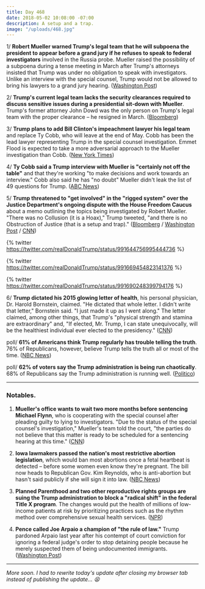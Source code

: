 ```yaml
---
title: Day 468
date: 2018-05-02 10:08:00 -07:00
description: A setup and a trap.
image: "/uploads/468.jpg"
---
```


1/ **Robert Mueller warned Trump's legal team that he will subpoena the president to appear before a grand jury if he refuses to speak to federal investigators** involved in the Russia probe. Mueller raised the possibility of a subpoena during a tense meeting in March after Trump's attorneys insisted that Trump was under no obligation to speak with investigators. Unlike an interview with the special counsel, Trump would not be allowed to bring his lawyers to a grand jury hearing. ([Washington Post](https://www.washingtonpost.com/politics/mueller-raised-possibility-of-presidential-subpoena-in-meeting-with-trumps-legal-team/2018/05/01/2bdec08e-4d51-11e8-af46-b1d6dc0d9bfe_story.html?utm_term=.37a657b7e0c9))

2/ **Trump's current legal team lacks the security clearances required to discuss sensitive issues during a presidential sit-down with Mueller**. Trump's former attorney John Dowd was the only person on Trump's legal team with the proper clearance – he resigned in March. ([Bloomberg](https://www.bloomberg.com/news/articles/2018-05-02/trump-lawyers-said-to-lack-security-clearance-amid-mueller-talks))

3/ **Trump plans to add Bill Clinton's impeachment lawyer his legal team** and replace Ty Cobb, who will leave at the end of May. Cobb has been the lead lawyer representing Trump in the special counsel investigation. Emmet Flood is expected to take a more adversarial approach to the Mueller investigation than Cobb. ([New York Times](https://www.nytimes.com/2018/05/02/us/politics/emmet-flood-ty-cobb-white-house-lawyer-special-counsel.html))

4/ **Ty Cobb said a Trump interview with Mueller is "certainly not off the table"** and that they're working "to make decisions and work towards an interview." Cobb also said he has "no doubt" Mueller didn't leak the list of 49 questions for Trump. ([ABC News](http://abcnews.go.com/Politics/exclusive-ty-cobb-special-counsel-interview-trump-off/story?id=54878028))

5/ **Trump threatened to "get involved" in the "rigged system" over the Justice Department's ongoing dispute with the House Freedom Caucus** about a memo outlining the topics being investigated by Robert Mueller. "There was no Collusion (it is a Hoax)," Trump tweeted, "and there is no Obstruction of Justice (that is a setup and trap)." ([Bloomberg](https://www.bloomberg.com/news/articles/2018-05-02/trump-may-get-involved-in-house-republicans-rift-with-doj) / [Washington Post](https://www.washingtonpost.com/world/national-security/trump-calls-justice-department-rigged-threatens-action/2018/05/02/6a568608-4e19-11e8-b725-92c89fe3ca4c_story.html) / [CNN](https://www.cnn.com/2018/05/02/politics/donald-trump-justice-department/index.html))

{% twitter https://twitter.com/realDonaldTrump/status/991644756995444736 %}

{% twitter https://twitter.com/realDonaldTrump/status/991669454823141376 %}

{% twitter https://twitter.com/realDonaldTrump/status/991690248399794176 %}

6/ **Trump dictated his 2015 glowing letter of health**, his personal physician, Dr. Harold Bornstein, claimed. "He dictated that whole letter. I didn't write that letter," Bornstein said. "I just made it up as I went along." The letter claimed, among other things, that Trump's "physical strength and stamina are extraordinary" and, "If elected, Mr. Trump, I can state unequivocally, will be the healthiest individual ever elected to the presidency." ([CNN](https://www.cnn.com/2018/05/01/politics/harold-bornstein-trump-letter/index.html))

poll/ **61% of Americans think Trump regularly has trouble telling the truth**. 76% of Republicans, however, believe Trump tells the truth all or most of the time. ([NBC News](https://www.nbcnews.com/politics/politics-news/poll-republicans-who-think-trump-untruthful-still-approve-him-n870521))

poll/ **62% of voters say the Trump administration is being run chaotically**. 68% of Republicans say the Trump administration is running well. ([Politico](https://www.politico.com/story/2018/05/02/trump-chaos-poll-563170))

---

### Notables.

1. **Mueller's office wants to wait two more months before sentencing Michael Flynn**, who is cooperating with the special counsel after pleading guilty to lying to investigators. "Due to the status of the special counsel's investigation," Mueller's team told the court, "the parties do not believe that this matter is ready to be scheduled for a sentencing hearing at this time." ([CNN](https://www.cnn.com/2018/05/01/politics/michael-flynn-sentencing/index.html))

2. **Iowa lawmakers passed the nation's most restrictive abortion legislation**, which would ban most abortions once a fetal heartbeat is detected – before some women even know they're pregnant. The bill now heads to Republican Gov. Kim Reynolds, who is anti-abortion but hasn't said publicly if she will sign it into law. ([NBC News](https://www.nbcnews.com/politics/politics-news/heartbeat-bill-iowa-lawmakers-pass-most-restrictive-abortion-legislation-n870686))

3. **Planned Parenthood and two other reproductive rights groups are suing the Trump administration to block a "radical shift" in the federal Title X program**. The changes would put the health of millions of low-income patients at risk by prioritizing practices such as the rhythm method over comprehensive sexual health services. ([NPR](https://www.npr.org/2018/05/02/604153496/planned-parenthood-sues-to-block-trumps-radical-shift-in-family-planning-program))

4. **Pence called Joe Arpaio a champion of "the rule of law."** Trump pardoned Arpaio last year after his contempt of court conviction for ignoring a federal judge's order to stop detaining people because he merely suspected them of being undocumented immigrants. ([Washington Post](https://www.washingtonpost.com/politics/a-champion-of-the-rule-of-law-pence-praises-pardoned-arizona-sheriff-joe-arpaio/2018/05/02/b8ae812c-4e0d-11e8-84a0-458a1aa9ac0a_story.html))

---

*More soon. I had to rewrite today's update after closing my browser tab instead of publishing the update... 😫*